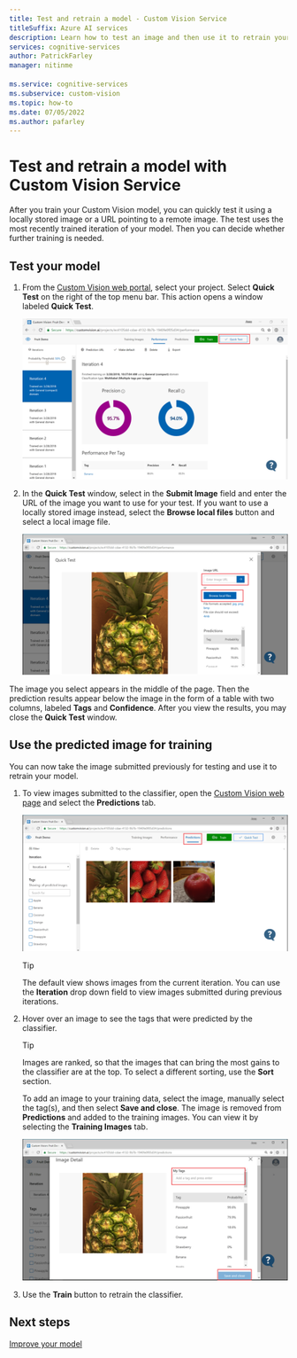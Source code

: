 ```yaml
---
title: Test and retrain a model - Custom Vision Service
titleSuffix: Azure AI services
description: Learn how to test an image and then use it to retrain your model in the Custom Vision service.
services: cognitive-services
author: PatrickFarley
manager: nitinme

ms.service: cognitive-services
ms.subservice: custom-vision
ms.topic: how-to
ms.date: 07/05/2022
ms.author: pafarley
---
```


# Test and retrain a model with Custom Vision Service

After you train your Custom Vision model, you can quickly test it using a locally stored image or a URL pointing to a remote image. The test uses the most recently trained iteration of your model. Then you can decide whether further training is needed.

## Test your model

1. From the [Custom Vision web portal](https://customvision.ai), select your project. Select **Quick Test** on the right of the top menu bar. This action opens a window labeled **Quick Test**.

    ![The Quick Test button is shown in the upper right corner of the window.](./media/test-your-model/quick-test-button.png)

1. In the **Quick Test** window, select in the **Submit Image** field and enter the URL of the image you want to use for your test. If you want to use a locally stored image instead, select the **Browse local files** button and select a local image file.

    ![Screenshot of the submit image page.](./media/test-your-model/submit-image.png)

The image you select appears in the middle of the page. Then the prediction results appear below the image in the form of a table with two columns, labeled **Tags** and **Confidence**. After you view the results, you may close the **Quick Test** window.

## Use the predicted image for training

You can now take the image submitted previously for testing and use it to retrain your model.

1. To view images submitted to the classifier, open the [Custom Vision web page](https://customvision.ai) and select the __Predictions__ tab.

    ![Image of the predictions tab](./media/test-your-model/predictions-tab.png)

    > [!TIP]
    > The default view shows images from the current iteration. You can use the __Iteration__ drop down field to view images submitted during previous iterations.

1. Hover over an image to see the tags that were predicted by the classifier.

    > [!TIP]
    > Images are ranked, so that the images that can bring the most gains to the classifier are at the top. To select a different sorting, use the __Sort__ section.

    To add an image to your training data, select the image, manually select the tag(s), and then select __Save and close__. The image is removed from __Predictions__ and added to the training images. You can view it by selecting the __Training Images__ tab.

    ![Screenshot of the tagging page.](./media/test-your-model/tag-image.png)

1. Use the __Train__ button to retrain the classifier.

## Next steps

[Improve your model](getting-started-improving-your-classifier.md)
